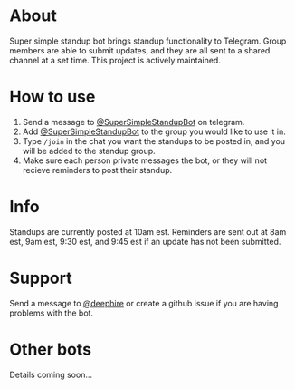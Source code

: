 # About 
Super simple standup bot brings standup functionality to Telegram. Group members are able to submit updates, and they are all sent to a shared channel at a set time. This project is actively maintained.

# How to use 
1. Send a message to [@SuperSimpleStandupBot](https://t.me/supersimplestandupbot) on telegram.
2. Add [@SuperSimpleStandupBot](https://t.me/supersimplestandupbot) to the group you would like to use it in.
3. Type `/join` in the chat you want the standups to be posted in, and you will be added to the standup group.
4. Make sure each person private messages the bot, or they will not recieve reminders to post their standup.

# Info
Standups are currently posted at 10am est.
Reminders are sent out at 8am est, 9am est, 9:30 est, and 9:45 est if an update has not been submitted. 

# Support
Send a message to [@deephire](https://t.me/deephire) or create a github issue if you are having problems with the bot. 

# Other bots
Details coming soon...
